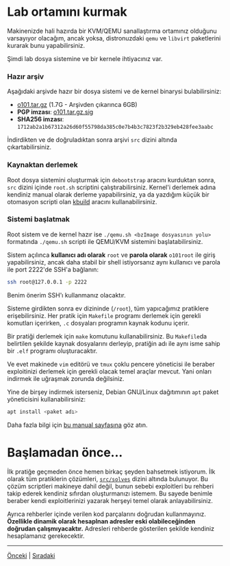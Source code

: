 # Lab ortamını kurmak
Makinenizde hali hazırda bir KVM/QEMU sanallaştırma ortamınız olduğunu varsayıyor
olacağım, ancak yoksa, distronuzdaki `qemu` ve `libvirt` paketlerini kurarak bunu yapabilirsiniz.

Şimdi lab dosya sistemine ve bir kernele ihtiyacınız var.

### Hazır arşiv
Aşağıdaki arşivde hazır bir dosya sistemi ve de kernel binarysi bulabilirsiniz:

- [o101.tar.gz](https://files.ngn.tf/p/o101.tar.gz) (1.7G - Arşivden çıkarınca 6GB)
- **PGP imzası**: [o101.tar.gz.sig](https://files.ngn.tf/p/o101.tar.gz.sig)
- **SHA256 imzası**: `1712ab2a1b67312a26d60f55798da385c0e7b4b3c7823f2b329eb428fee3aabc`

İndirdikten ve de doğruladıktan sonra arşivi `src` dizini altında çıkartabilirsiniz.

### Kaynaktan derlemek
Root dosya sistemini oluşturmak için `debootstrap` aracını kurduktan sonra, `src` dizini içinde `root.sh`
scriptini çalıştırabilirsiniz. Kernel'i derlemek adına kendiniz manual olarak derleme yapabilirsiniz, ya da
yazdığım küçük bir otomasyon scripti olan [kbuild](https://github.com/ngn13/kbuild) aracını kullanabilirsiniz.

### Sistemi başlatmak
Root sistem ve de kernel hazır ise `./qemu.sh <bzImage dosyasının yolu>` formatında `./qemu.sh`
scripti ile QEMU/KVM sistemini başlatabilirsiniz.

Sistem açılınca **kullanıcı adı olarak** `root` ve **parola olarak** `o101root` ile giriş yapabilirsiniz,
ancak daha stabil bir shell istiyorsanız aynı kullanıcı ve parola ile port 2222'de SSH'a bağlanın:
```bash
ssh root@127.0.0.1 -p 2222
```
Benim önerim SSH'ı kullanmanız olacaktır.

Sisteme girdikten sonra ev dizininde (`/root`), tüm yapıcağımız pratiklere erişebilirsiniz.
Her pratik için `Makefile` programı derlemek için gerekli komutları içerirken, `.c` dosyaları
programın kaynak kodunu içerir.

Bir pratiği derlemek için `make` komutunu kullanabilirsiniz. Bu `Makefile`da belirtilen şekilde
kaynak dosyalarını derleyip, pratiğin adı ile aynı isme sahip bir `.elf` programı oluşturacaktır.

Ve evet makinede `vim` editörü ve `tmux` çoklu pencere yöneticisi ile beraber exploitinizi
derlemek için gerekli olacak temel araçlar mevcut. Yani onları indirmek ile uğraşmak zorunda değilsiniz.

Yine de birşey indirmek isterseniz, Debian GNU/Linux dağıtımının `apt` paket yöneticisini kullanabilirsiniz:
```bash
apt install <paket adı>
```
Daha fazla bilgi için [bu manual sayfasına](https://www.debian.org/doc/manuals/debian-faq/pkgtools.en.html) göz atın.

# Başlamadan önce...
İlk pratiğe geçmeden önce hemen birkaç şeyden bahsetmek istiyorum. İlk olarak tüm pratiklerin çözümleri,
[`src/solves`](../src/solves/) dizini altında bulunuyor. Bu çözüm scriptleri makineye dahil değil, bunun sebebi
exploitleri bu rehberi takip ederek kendiniz sıfırdan oluşturmanızı istemem. Bu sayede benimle beraber kendi exploitlerinizi
yazarak herşeyi temel olarak anlayabilirsiniz.

Ayrıca rehberler içinde verilen kod parçalarını doğrudan kullanmayınız. **Özellikle dinamik olarak hesaplnan adresler eski
olabileceğinden doğrudan çalışmıyacaktır.** Adresleri rehberde gösterilen şekilde kendiniz hesaplamanız gerekecektir.

---
[Önceki](README.md) | [Sıradaki](0x0.md)
